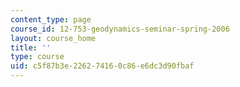 ```yaml
---
content_type: page
course_id: 12-753-geodynamics-seminar-spring-2006
layout: course_home
title: ''
type: course
uid: c5f87b3e-2262-7416-0c86-e6dc3d90fbaf
---
```

